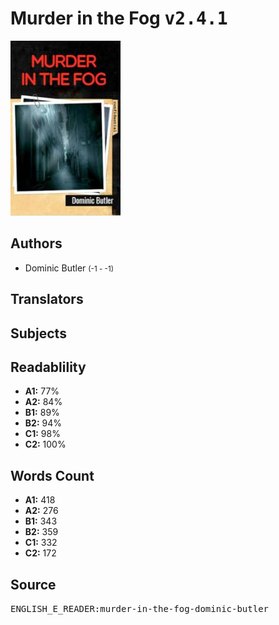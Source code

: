 # Murder in the Fog <kbd>v2.4.1</kbd>

![](./cover.medium.jpg "")

## Authors


 - Dominic Butler <small>(-1 - -1)</small>

## Translators



## Subjects



## Readablility


 - **A1:** 77%
 - **A2:** 84%
 - **B1:** 89%
 - **B2:** 94%
 - **C1:** 98%
 - **C2:** 100%

## Words Count


 - **A1:** 418
 - **A2:** 276
 - **B1:** 343
 - **B2:** 359
 - **C1:** 332
 - **C2:** 172

## Source


<kbd>ENGLISH_E_READER:murder-in-the-fog-dominic-butler</kbd>
